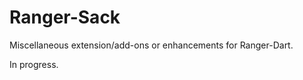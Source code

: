 Ranger-Sack
===========

Miscellaneous extension/add-ons or enhancements for Ranger-Dart.

In progress.
